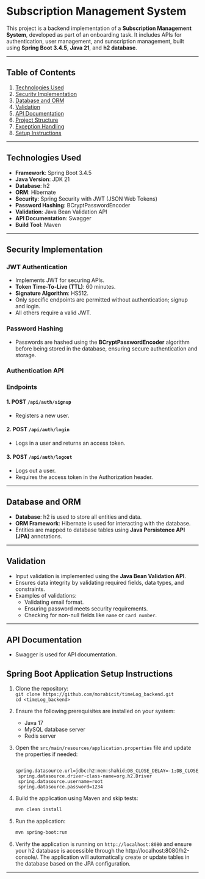# Subscription Management System

This project is a backend implementation of a **Subscription Management System**, developed as part of an onboarding task. It includes APIs for authentication, user management, and sunscription management, built using **Spring Boot 3.4.5**, **Java 21**, and **h2 database**.

---

## Table of Contents

1. [Technologies Used](#technologies-used)
2. [Security Implementation](#security-implementation)
3. [Database and ORM](#database-and-orm)
4. [Validation](#validation)
5. [API Documentation](#api-documentation)
6. [Project Structure](#project-structure)
7. [Exception Handling](#exception-handling)
8. [Setup Instructions](#setup-instructions)

---

## Technologies Used

- **Framework**: Spring Boot 3.4.5
- **Java Version**: JDK 21
- **Database**: h2
- **ORM**: Hibernate
- **Security**: Spring Security with JWT (JSON Web Tokens)
- **Password Hashing**: BCryptPasswordEncoder
- **Validation**: Java Bean Validation API
- **API Documentation**: Swagger
- **Build Tool**: Maven

---

## Security Implementation

### JWT Authentication

- Implements JWT for securing APIs.
- **Token Time-To-Live (TTL)**: 60 minutes.
- **Signature Algorithm**: HS512.
- Only specific endpoints are permitted without authentication;
  signup and login.
- All others require a valid JWT.

### Password Hashing

- Passwords are hashed using the **BCryptPasswordEncoder** algorithm before being stored in the database, ensuring secure authentication and storage.

### Authentication API

### Endpoints

#### 1. POST `/api/auth/signup`
- Registers a new user.

#### 2. POST `/api/auth/login`
- Logs in a user and returns an access token.

#### 3. POST `/api/auth/logout`
- Logs out a user.
- Requires the access token in the Authorization header.

---

## Database and ORM

- **Database**: h2 is used to store all entities and data.
- **ORM Framework**: Hibernate is used for interacting with the database.
- Entities are mapped to database tables using **Java Persistence API (JPA)** annotations.

---

## Validation

- Input validation is implemented using the **Java Bean Validation API**.
- Ensures data integrity by validating required fields, data types, and constraints.
- Examples of validations:
  - Validating email format.
  - Ensuring password meets security requirements.
  - Checking for non-null fields like `name` or `card number`.

---

## API Documentation

- Swagger is used for API documentation.

## Spring Boot Application Setup Instructions

1. Clone the repository:  
   `git clone https://github.com/morabicit/timeLog_backend.git`  
   `cd <timeLog_backend>`

2. Ensure the following prerequisites are installed on your system:  
   - Java 17
   - MySQL database server  
   - Redis server  

3. Open the `src/main/resources/application.properties` file and update the properties if needed:

   ```properties
    spring.datasource.url=jdbc:h2:mem:shahid;DB_CLOSE_DELAY=-1;DB_CLOSE_ON_EXIT=FALSE
    spring.datasource.driver-class-name=org.h2.Driver
    spring.datasource.username=root
    spring.datasource.password=1234

   ```

4. Build the application using Maven and skip tests:
   ```sh
   mvn clean install
   ```

5. Run the application:
   ```sh
   mvn spring-boot:run
   ```

6. Verify the application is running on `http://localhost:8080` and ensure your h2 database is accessible through the http://localhost:8080/h2-console/. The application will automatically create or update tables in the database based on the JPA configuration.

---
